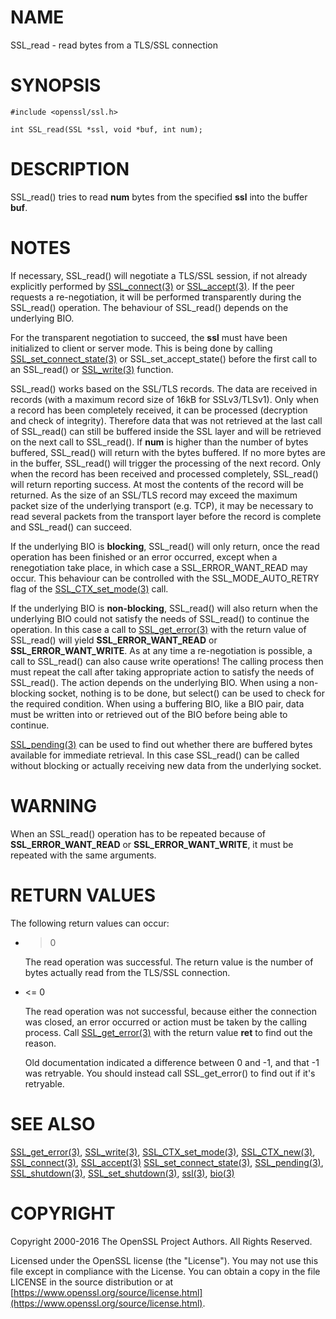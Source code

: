 # NAME

SSL\_read - read bytes from a TLS/SSL connection

# SYNOPSIS

    #include <openssl/ssl.h>

    int SSL_read(SSL *ssl, void *buf, int num);

# DESCRIPTION

SSL\_read() tries to read **num** bytes from the specified **ssl** into the
buffer **buf**.

# NOTES

If necessary, SSL\_read() will negotiate a TLS/SSL session, if
not already explicitly performed by [SSL\_connect(3)](http://man.he.net/man3/SSL_connect) or
[SSL\_accept(3)](http://man.he.net/man3/SSL_accept). If the
peer requests a re-negotiation, it will be performed transparently during
the SSL\_read() operation. The behaviour of SSL\_read() depends on the
underlying BIO.

For the transparent negotiation to succeed, the **ssl** must have been
initialized to client or server mode. This is being done by calling
[SSL\_set\_connect\_state(3)](http://man.he.net/man3/SSL_set_connect_state) or SSL\_set\_accept\_state()
before the first call to an SSL\_read() or [SSL\_write(3)](http://man.he.net/man3/SSL_write)
function.

SSL\_read() works based on the SSL/TLS records. The data are received in
records (with a maximum record size of 16kB for SSLv3/TLSv1). Only when a
record has been completely received, it can be processed (decryption and
check of integrity). Therefore data that was not retrieved at the last
call of SSL\_read() can still be buffered inside the SSL layer and will be
retrieved on the next call to SSL\_read(). If **num** is higher than the
number of bytes buffered, SSL\_read() will return with the bytes buffered.
If no more bytes are in the buffer, SSL\_read() will trigger the processing
of the next record. Only when the record has been received and processed
completely, SSL\_read() will return reporting success. At most the contents
of the record will be returned. As the size of an SSL/TLS record may exceed
the maximum packet size of the underlying transport (e.g. TCP), it may
be necessary to read several packets from the transport layer before the
record is complete and SSL\_read() can succeed.

If the underlying BIO is **blocking**, SSL\_read() will only return, once the
read operation has been finished or an error occurred, except when a
renegotiation take place, in which case a SSL\_ERROR\_WANT\_READ may occur.
This behaviour can be controlled with the SSL\_MODE\_AUTO\_RETRY flag of the
[SSL\_CTX\_set\_mode(3)](http://man.he.net/man3/SSL_CTX_set_mode) call.

If the underlying BIO is **non-blocking**, SSL\_read() will also return
when the underlying BIO could not satisfy the needs of SSL\_read()
to continue the operation. In this case a call to
[SSL\_get\_error(3)](http://man.he.net/man3/SSL_get_error) with the
return value of SSL\_read() will yield **SSL\_ERROR\_WANT\_READ** or
**SSL\_ERROR\_WANT\_WRITE**. As at any time a re-negotiation is possible, a
call to SSL\_read() can also cause write operations! The calling process
then must repeat the call after taking appropriate action to satisfy the
needs of SSL\_read(). The action depends on the underlying BIO. When using a
non-blocking socket, nothing is to be done, but select() can be used to check
for the required condition. When using a buffering BIO, like a BIO pair, data
must be written into or retrieved out of the BIO before being able to continue.

[SSL\_pending(3)](http://man.he.net/man3/SSL_pending) can be used to find out whether there
are buffered bytes available for immediate retrieval. In this case
SSL\_read() can be called without blocking or actually receiving new
data from the underlying socket.

# WARNING

When an SSL\_read() operation has to be repeated because of
**SSL\_ERROR\_WANT\_READ** or **SSL\_ERROR\_WANT\_WRITE**, it must be repeated
with the same arguments.

# RETURN VALUES

The following return values can occur:

- > 0

    The read operation was successful.
    The return value is the number of bytes actually read from the TLS/SSL
    connection.

- <= 0

    The read operation was not successful, because either the connection was closed,
    an error occurred or action must be taken by the calling process.
    Call [SSL\_get\_error(3)](http://man.he.net/man3/SSL_get_error) with the return value **ret** to find out the reason.

    Old documentation indicated a difference between 0 and -1, and that -1 was
    retryable.
    You should instead call SSL\_get\_error() to find out if it's retryable.

# SEE ALSO

[SSL\_get\_error(3)](http://man.he.net/man3/SSL_get_error), [SSL\_write(3)](http://man.he.net/man3/SSL_write),
[SSL\_CTX\_set\_mode(3)](http://man.he.net/man3/SSL_CTX_set_mode), [SSL\_CTX\_new(3)](http://man.he.net/man3/SSL_CTX_new),
[SSL\_connect(3)](http://man.he.net/man3/SSL_connect), [SSL\_accept(3)](http://man.he.net/man3/SSL_accept)
[SSL\_set\_connect\_state(3)](http://man.he.net/man3/SSL_set_connect_state),
[SSL\_pending(3)](http://man.he.net/man3/SSL_pending),
[SSL\_shutdown(3)](http://man.he.net/man3/SSL_shutdown), [SSL\_set\_shutdown(3)](http://man.he.net/man3/SSL_set_shutdown),
[ssl(3)](http://man.he.net/man3/ssl), [bio(3)](http://man.he.net/man3/bio)

# COPYRIGHT

Copyright 2000-2016 The OpenSSL Project Authors. All Rights Reserved.

Licensed under the OpenSSL license (the "License").  You may not use
this file except in compliance with the License.  You can obtain a copy
in the file LICENSE in the source distribution or at
[https://www.openssl.org/source/license.html](https://www.openssl.org/source/license.html).
